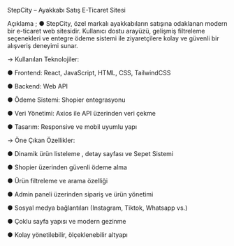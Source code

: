StepCity – Ayakkabı Satış E-Ticaret Sitesi

Açıklama ;
● StepCity, özel markalı ayakkabıların satışına odaklanan modern bir e-ticaret web sitesidir. Kullanıcı dostu arayüzü, gelişmiş filtreleme seçenekleri ve entegre ödeme sistemi ile ziyaretçilere kolay ve güvenli bir alışveriş deneyimi sunar.

→ Kullanılan Teknolojiler:

● Frontend: React, JavaScript, HTML, CSS, TailwindCSS

● Backend: Web API

● Ödeme Sistemi: Shopier entegrasyonu

● Veri Yönetimi: Axios ile API üzerinden veri çekme

● Tasarım: Responsive ve mobil uyumlu yapı

→ Öne Çıkan Özellikler:

● Dinamik ürün listeleme , detay sayfası ve Sepet Sistemi

● Shopier üzerinden güvenli ödeme alma

● Ürün filtreleme ve arama özelliği

● Admin paneli üzerinden sipariş ve ürün yönetimi

● Sosyal medya bağlantıları (Instagram, Tiktok, Whatsapp vs.)

● Çoklu sayfa yapısı ve modern gezinme

● Kolay yönetilebilir, ölçeklenebilir altyapı
